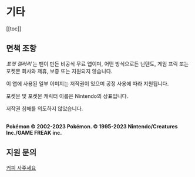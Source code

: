 # 기타
[[toc]]
## 면책 조항

_포켓 갤러리_ 는 팬이 만든 비공식 무료 앱이며, 어떤 방식으로든 닌텐도, 게임 프릭 또는 포켓몬 회사와 제휴, 보증 또는 지원되지 않습니다.

이 앱에 사용된 일부 이미지는 저작권이 있으며 공정 사용에 따라 지원됩니다.

포켓몬 및 포켓몬 캐릭터 이름은 Nintendo의 상표입니다. 

저작권 침해를 의도하지 않았습니다. 

\
**Pokémon © 2002-2023 Pokémon. © 1995-2023 Nintendo/Creatures Inc./GAME FREAK inc.**


## 지원 문의
[커피 사주세요](https://www.buymeacoffee.com/PocketGallery)